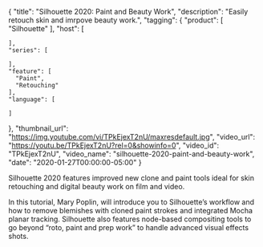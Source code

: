 {
  "title": "Silhouette 2020: Paint and Beauty Work",
  "description": "Easily retouch skin and imrpove beauty work.",
  "tagging": {
    "product": [
      "Silhouette"
    ],
    "host": [

    ],
    "series": [

    ],
    "feature": [
      "Paint",
      "Retouching"
    ],
    "language": [

    ]
  },
  "thumbnail_url": "https://img.youtube.com/vi/TPkEjexT2nU/maxresdefault.jpg",
  "video_url": "https://youtu.be/TPkEjexT2nU?rel=0&showinfo=0",
  "video_id": "TPkEjexT2nU",
  "video_name": "silhouette-2020-paint-and-beauty-work",
  "date": "2020-01-27T00:00:00-05:00"
}

Silhouette 2020 features improved new clone and paint tools ideal for skin retouching and digital beauty work on film and video. 

In this tutorial, Mary Poplin, will introduce you to Silhouette’s workflow and how to remove blemishes with cloned paint strokes and integrated Mocha planar tracking. Silhouette also features node-based compositing tools to go beyond “roto, paint and prep work” to handle advanced visual effects shots.
